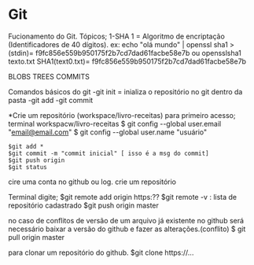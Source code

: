 # Git #

Fucionamento do Git.
Tópicos;
1-SHA 1 = Algoritmo de encriptação (Identificadores de 40 dígitos).
	ex:
	echo "olá mundo" | openssl sha1
	> (stdin)= f9fc856e559b950175f2b7cd7dad61facbe58e7b
	ou
	opensslsha1 texto.txt
	SHA1(text0.txt)= f9fc856e559b950175f2b7cd7dad61facbe58e7b
	
BLOBS
TREES
COMMITS

Comandos básicos do git
-git init = inializa o repositório no git dentro da pasta
-git add
-git commit

*Crie um repositório (workspace/livro-receitas)
para primeiro acesso;
	terminal workspacw/livro-receitas
	$ git config --global user.email "email@email.com"
	$ git config --global user.name "usuário"
	

	$git add *
	$git commit -m "commit inicial" [ isso é a msg do commit] 
	$git push origin
	$git status

cire uma conta no github ou log.
crie um repositório

Terminal digite;
	$git remote add origin https:??
	$git remote -v : lista de repositório cadastrado
	$git push origin master

no caso de conflitos de versão de um arquivo já existente no github será necessário baixar a versão do github e fazer as alterações.(conflito)
	$ git pull origin master

para clonar um repositório do github.
	$git clone https://...
	
